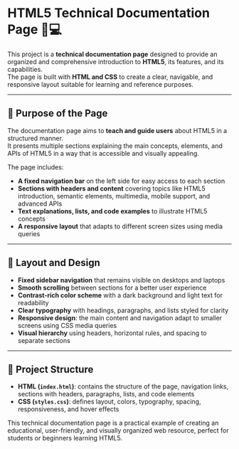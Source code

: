 # HTML5 Technical Documentation Page 📄💻

This project is a **technical documentation page** designed to provide an organized and comprehensive introduction to **HTML5**, its features, and its capabilities.  
The page is built with **HTML and CSS** to create a clear, navigable, and responsive layout suitable for learning and reference purposes.

---

## 🌟 Purpose of the Page

The documentation page aims to **teach and guide users** about HTML5 in a structured manner.  
It presents multiple sections explaining the main concepts, elements, and APIs of HTML5 in a way that is accessible and visually appealing.

The page includes:

- **A fixed navigation bar** on the left side for easy access to each section  
- **Sections with headers and content** covering topics like HTML5 introduction, semantic elements, multimedia, mobile support, and advanced APIs  
- **Text explanations, lists, and code examples** to illustrate HTML5 concepts  
- **A responsive layout** that adapts to different screen sizes using media queries  

---

## 🎨 Layout and Design

- **Fixed sidebar navigation** that remains visible on desktops and laptops  
- **Smooth scrolling** between sections for a better user experience  
- **Contrast-rich color scheme** with a dark background and light text for readability  
- **Clear typography** with headings, paragraphs, and lists styled for clarity  
- **Responsive design**: the main content and navigation adapt to smaller screens using CSS media queries  
- **Visual hierarchy** using headers, horizontal rules, and spacing to separate sections  

---

## 📌 Project Structure

- **HTML (`index.html`)**: contains the structure of the page, navigation links, sections with headers, paragraphs, lists, and code elements  
- **CSS (`styles.css`)**: defines layout, colors, typography, spacing, responsiveness, and hover effects  

This technical documentation page is a practical example of creating an educational, user-friendly, and visually organized web resource, perfect for students or beginners learning HTML5.

